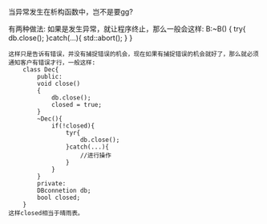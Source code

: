 当异常发生在析构函数中，岂不是要gg?

有两种做法:
    如果是发生异常，就让程序终止，那么一般会这样:
        B:~B()
        {
            try{
                db.close();
               }catch(...){
                   std::abort();
            } 
        }

    这样只是告诉有错误，并没有捕捉错误的机会，现在如果有捕捉错误的机会就好了，那么就必须通知客户有错误才行，一般这样:
        class Dec{
            public:
            void close()
            {
                db.close();
                closed = true;
            }
            ~Dec(){
                if(!closed){
                    tyr{
                        db.close();
                    }catch(...){
                        //进行操作
                    }
                }
            }
            private:
            DBconnetion db;
            bool closed;
        }
    这样closed相当于晴雨表。

